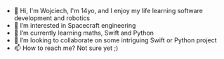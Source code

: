 - 👋 Hi, I'm Wojciech, I'm 14yo, and I enjoy my life learning software development and robotics
- 👀 I’m interested in Spacecraft engineering 
- 🌱 I’m currently learning maths, Swift and Python
- 💞️ I’m looking to collaborate on some intriguing Swift or Python project
- 📫 How to reach me? Not sure yet ;)

<!---
WKosikowski/WKosikowski is a ✨ special ✨ repository because its `README.md` (this file) appears on your GitHub profile.
You can click the Preview link to take a look at your changes.
--->
